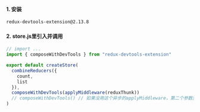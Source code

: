 

#### 1. 安装

```bash
redux-devtools-extension@2.13.8
```



#### 2. store.js里引入并调用

```js
// import ...
import { composeWithDevTools } from "redux-devtools-extension"

export default createStore(
  combineReducers({
    count,
    list
  }),
  composeWithDevTools(applyMiddleware(reduxThunk))
  // composeWithDevTools() // 如果没用这个异步的applyMiddleware，第二个参数就是直接调用即可
)
```



